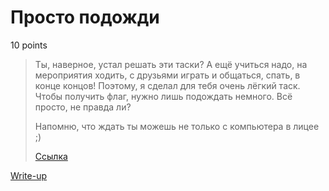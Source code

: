 # Просто подожди

10 points

> Ты, наверное, устал решать эти таски? А ещё учиться надо, на мероприятия
> ходить, с друзьями играть и общаться, спать, в конце концов! Поэтому, я 
> сделал для тебя очень лёгкий таск. Чтобы получить флаг, нужно лишь
> подождать немного. Всё просто, не правда ли?
> 
> Напомню, что ждать ты можешь не только с компьютера в лицее ;)
> 
> [Ссылка](https://day9.upml.tech/)

[Write-up](WRITEUP.md)
